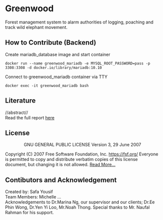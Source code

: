 # Greenwood
Forest management system to alarm authorities of logging, poaching and track wild elephant movement.

## How to Contribute (Backend)
Create mariadb_database image and start container
```
docker run --name greenwood_mariadb -e MYSQL_ROOT_PASSWORD=pass -p 3308:3308 -d docker.io/library/mariadb:10.10
```
Connect to greenwood_mariadb container via TTY
```
docker exec -it greenwood_mariadb bash
```

## Literature 
//abstract// </br>
Read the full report [here](https://safaa.dev/greenwood_paper)

## License
<p align="center">
                    GNU GENERAL PUBLIC LICENSE
                       Version 3, 29 June 2007

 Copyright (C) 2007 Free Software Foundation, Inc. <https://fsf.org/>
 Everyone is permitted to copy and distribute verbatim copies
 of this license document, but changing it is not allowed. [Read More...](https://github.com/Safayy/greenwood/blob/main/LICENSE)
</p> 

## Contibutors and Acknowledgement
Created by: Safa Yousif </br>
Team Members: Michelle ... </br>
Acknowledgements to Dr.Marina Ng, our supervisor and our clients; Dr.Ee Phin Wong, Dr.Yen Yi Loo, Mr.Noah Thong. Special thanks to Mr. Naufal Rahman for his support.

